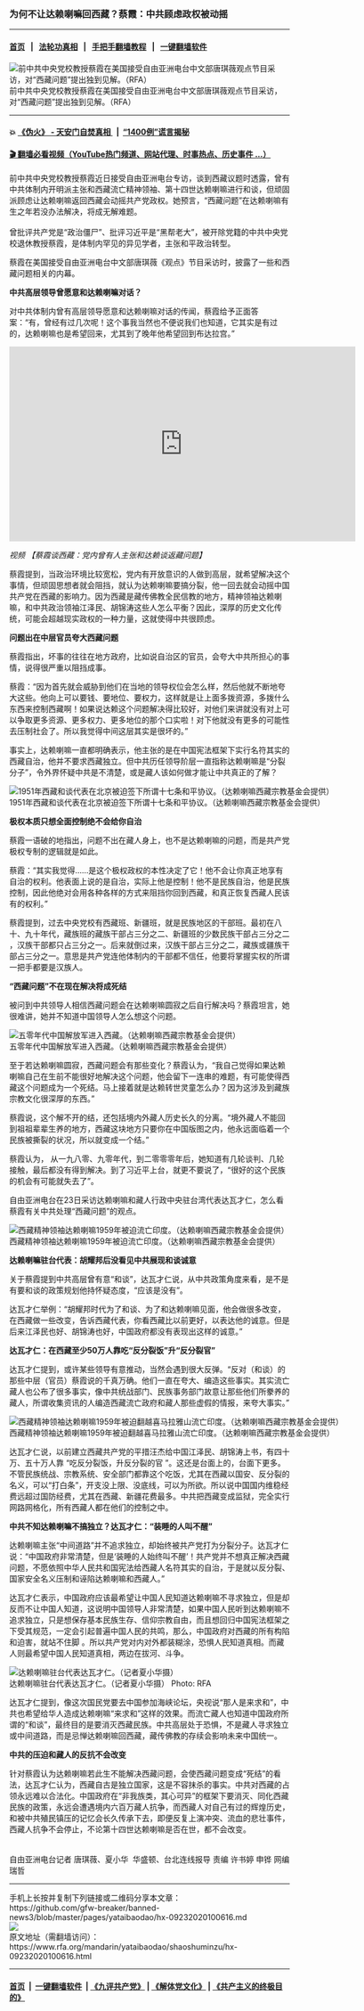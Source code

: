### 为何不让达赖喇嘛回西藏？蔡霞：中共顾虑政权被动摇
------------------------

#### [首页](https://github.com/gfw-breaker/banned-news3/blob/master/README.md) &nbsp;&nbsp;|&nbsp;&nbsp; [法轮功真相](https://github.com/begood0513/basic/blob/master/README.md)  &nbsp;&nbsp;|&nbsp;&nbsp; [手把手翻墙教程](https://github.com/gfw-breaker/guides/wiki)  &nbsp;&nbsp;|&nbsp;&nbsp; [一键翻墙软件](https://github.com/gfw-breaker/nogfw/blob/master/README.md)  



<div id="headerimg">
 <img alt="前中共中央党校教授蔡霞在美国接受自由亚洲电台中文部唐琪薇观点节目采访，对“西藏问题”提出独到见解。（RFA）" src="https://www.rfa.org/mandarin/yataibaodao/shaoshuminzu/hx-09232020100616.html/caixia2.jpeg/@@images/d14ae772-5676-40b4-9444-ddab215004fe.jpeg" title="前中共中央党校教授蔡霞在美国接受自由亚洲电台中文部唐琪薇观点节目采访，对“西藏问题”提出独到见解。（RFA）"/>
 <div id="headerimgcontents">
  <div id="headerimgcaption">
   <span>
    前中共中央党校教授蔡霞在美国接受自由亚洲电台中文部唐琪薇观点节目采访，对“西藏问题”提出独到见解。（RFA）
   </span>
   <!-- zoomattribute -->
  </div>
  <!-- headerimgcaption -->
 </div>
 <!-- headerimagecontents -->
</div>

<hr/>


#### 💥 [《伪火》 - 天安门自焚真相 ](http://158.247.195.190:10000/videos/blog/weihuo.html)&nbsp; |&nbsp; [“1400例”谎言揭秘  ](http://158.247.195.190:10000/videos/blog/jiexi1400.html)

#### [ 🎬  翻墙必看视频（YouTube热门频道、网站代理、时事热点、历史事件 ...）](https://github.com/gfw-breaker/links/blob/master/banned.md)

<div id="storytext">
 <div>
  <div class="slot_header">
  </div>
 </div>
 <p>
 </p>
 <p>
  前中共中央党校教授蔡霞近日接受自由亚洲电台专访，谈到西藏议题时透露，曾有中共体制内开明派主张和西藏流亡精神领袖、第十四世达赖喇嘛进行和谈，但顽固派顾虑让达赖喇嘛返回西藏会动摇共产党政权。她预言，“西藏问题”在达赖喇嘛有生之年若没办法解决，将成无解难题。
  <br/>
  <br/>
  曾批评共产党是“政治僵尸”、批评习近平是“黑帮老大”，被开除党籍的中共中央党校退休教授蔡霞，是体制内罕见的异见学者，主张和平政治转型。
 </p>
 <p>
  蔡霞在美国接受自由亚洲电台中文部唐琪薇《观点》节目采访时，披露了一些和西藏问题相关的内幕。
 </p>
 <p>
 </p>
 <p>
 </p>
 <p>
  <b>
   中共高层领导曾愿意和达赖喇嘛对话？
  </b>
 </p>
 <p>
  对中共体制内曾有高层领导愿意和达赖喇嘛对话的传闻，蔡霞给予正面答案：“有，曾经有过几次呢！这个事我当然也不便说我们也知道，它其实是有过的，达赖喇嘛也是希望回来，尤其到了晚年他希望回到布达拉宫。”
 </p>
 <p>
 </p>
 <p>
  <iframe frameborder="0" height="350" scrolling="no" src="https://www.facebook.com/plugins/video.php?href=https%3A%2F%2Fwww.facebook.com%2FRFAChinese%2Fvideos%2F309767846989222%2F&amp;show_text=0&amp;width=622" width="622">
  </iframe>
 </p>
 <p>
  <i>
   视频
   <span class="hzawbc8m oo9gr5id hnhda86s b2s5l15y o3w64lxj rwim8176 c8b282yb mau55g9w fe6kdd0r ns63r2gh aigsh9s9 nxhoafnm keod5gw0 a8c37x1j rrkovp55 c1et5uql qv66sw1b hpfvmrgz d2edcug0" dir="auto">
    <span class="r8blr3vg l9j0dhe7 stjgntxs ni8dbmo4 a8c37x1j">
     【蔡霞谈西藏：党内曾有人主张和达赖谈返藏问题】
    </span>
   </span>
  </i>
 </p>
 <p>
 </p>
 <p>
  蔡霞提到，当政治环境比较宽松，党内有开放意识的人做到高层，就希望解决这个事情，但顽固思想者就会阻挡，就认为达赖喇嘛要搞分裂，他一回去就会动摇中国共产党在西藏的影响力。因为西藏是藏传佛教全民信教的地方，精神领袖达赖喇嘛，和中共政治领袖江泽民、胡锦涛这些人怎么平衡？因此，深厚的历史文化传统，可能会超越现实政权的一种力量，这就使得中共很顾虑。
  <br/>
  <b>
  </b>
 </p>
 <p>
  <b>
   问题出在中层官员夸大西藏问题
  </b>
 </p>
 <p>
  蔡霞指出，坏事的往往在地方政府，比如说自治区的官员，会夸大中共所担心的事情，说得很严重以阻挡成事。
 </p>
 <p>
  蔡霞：“因为首先就会威胁到他们在当地的领导权位会怎么样，然后他就不断地夸大这些。他向上可以要钱、要地位、要权力，这样就是让上面多拨资源，多拨什么东西来控制西藏啊！如果说达赖这个问题解决得比较好，对他们来讲就没有对上可以争取更多资源、更多权力、更多地位的那个口实啦！对下他就没有更多的可能性去压制社会了。所以我觉得中间这层其实是很坏的。”
 </p>
 <p>
  事实上，达赖喇嘛一直都明确表示，他主张的是在中国宪法框架下实行名符其实的西藏自治，他并不要求西藏独立。但中共历任领导阶层一直指称达赖喇嘛是“分裂分子”，令外界怀疑中共是不清楚，或是藏人该如何做才能让中共真正的了解？
 </p>
 <p>
 </p>
 <p>
  <div class="image-inline captioned" style="width:640px;">
   <div style="width:640px;">
    <img alt="1951年西藏和谈代表在北京被迫签下所谓十七条和平协议。（达赖喇嘛西藏宗教基金会提供）" src="https://www.rfa.org/mandarin/yataibaodao/shaoshuminzu/hx-09232020100616.html/2.jpeg" title="1951年西藏和谈代表在北京被迫签下所谓十七条和平协议。（达赖喇嘛西藏宗教基金会提供）"/>
   </div>
   <div class="image-caption">
    <span style="width:640px;">
     1951年西藏和谈代表在北京被迫签下所谓十七条和平协议。（达赖喇嘛西藏宗教基金会提供）
    </span>
    <span class="copyright">
    </span>
   </div>
  </div>
 </p>
 <p>
  <b>
   极权本质只想全面控制绝不会给你自治
  </b>
 </p>
 <p>
  蔡霞一语破的地指出，问题不出在藏人身上，也不是达赖喇嘛的问题，而是共产党极权专制的逻辑就是如此。
 </p>
 <p>
  蔡霞：“其实我觉得……是这个极权政权的本性决定了它！他不会让你真正地享有自治的权利。他表面上说的是自治，实际上他是控制！他不是民族自治，他是民族控制，因此他绝对会用各种各样的方式来阻挡你回到西藏，和真正恢复西藏人民该有的权利。”
 </p>
 <p>
  蔡霞提到，过去中央党校有西藏班、新疆班，就是民族地区的干部班。最初在八十、九十年代，藏族班的藏族干部占三分之二、新疆班的少数民族干部占三分之二 ，汉族干部都只占三分之一。后来就倒过来，汉族干部占三分之二，藏族或疆族干部占三分之一。意思是共产党连他体制内的干部都不信任，他要将掌握实权的所谓一把手都要是汉族人。
  <br/>
  <b>
  </b>
 </p>
 <p>
  <b>
   “西藏问题”不在现在解决将成死结
  </b>
 </p>
 <p>
  被问到中共领导人相信西藏问题会在达赖喇嘛圆寂之后自行解决吗？蔡霞坦言，她很难讲，她并不知道中国领导人怎么想这个问题。
 </p>
 <p>
 </p>
 <p>
  <div class="image-inline captioned" style="width:640px;">
   <div style="width:640px;">
    <img alt="五零年代中国解放军进入西藏。（达赖喇嘛西藏宗教基金会提供）" src="https://www.rfa.org/mandarin/yataibaodao/shaoshuminzu/hx-09232020100616.html/3.jpeg" title="五零年代中国解放军进入西藏。（达赖喇嘛西藏宗教基金会提供）"/>
   </div>
   <div class="image-caption">
    <span style="width:640px;">
     五零年代中国解放军进入西藏。（达赖喇嘛西藏宗教基金会提供）
    </span>
    <span class="copyright">
    </span>
   </div>
  </div>
 </p>
 <p>
  至于若达赖喇嘛圆寂，西藏问题会有那些变化？蔡霞认为，“我自己觉得如果达赖喇嘛自己在生前不能很好地解决这个问题，他会留下一连串的难题，有可能使得西藏这个问题成为一个死结。马上接着就是达赖转世灵童怎么办？因为这涉及到藏族宗教文化很深厚的东西。”
 </p>
 <p>
  蔡霞说，这个解不开的结，还包括境内外藏人历史长久的分离。“境外藏人不能回到祖祖辈辈生养的地方，西藏这块地方只要你在中国版图之内，他永远面临着一个民族被撕裂的状况，所以就变成一个结。”
 </p>
 <p>
  蔡霞认为， 从一九八零、九零年代，到二零零零年后，她知道有几轮谈判、几轮接触，最后都没有得到解决。到了习近平上台，就更不要说了，“很好的这个民族的机会有可能就失去了”。
 </p>
 <p>
  自由亚洲电台在23日采访达赖喇嘛和藏人行政中央驻台湾代表达瓦才仁，怎么看蔡霞有关中共处理“西藏问题”的观点。
 </p>
 <p>
 </p>
 <p>
  <div class="image-inline captioned" style="width:640px;">
   <div style="width:640px;">
    <img alt="西藏精神领袖达赖喇嘛1959年被迫流亡印度。（达赖喇嘛西藏宗教基金会提供）" src="https://www.rfa.org/mandarin/yataibaodao/shaoshuminzu/hx-09232020100616.html/4.jpeg" title="西藏精神领袖达赖喇嘛1959年被迫流亡印度。（达赖喇嘛西藏宗教基金会提供）"/>
   </div>
   <div class="image-caption">
    <span style="width:640px;">
     西藏精神领袖达赖喇嘛1959年被迫流亡印度。（达赖喇嘛西藏宗教基金会提供）
    </span>
    <span class="copyright">
    </span>
   </div>
  </div>
 </p>
 <p>
  <b>
   达赖喇嘛驻台代表：胡耀邦后没看见中共展现和谈诚意
  </b>
 </p>
 <p>
  关于蔡霞提到中共高层曾有意“和谈”，达瓦才仁说，从中共政策角度来看，是不是有要和谈的政策规划他持怀疑态度，“应该是没有”。
 </p>
 <p>
  达瓦才仁举例：“胡耀邦时代为了和谈、为了和达赖喇嘛见面，他会做很多改变，在西藏做一些改变，告诉西藏代表，你看西藏比以前更好，以表达他的诚意。但是后来江泽民也好、胡锦涛也好，中国政府都没有表现出这样的诚意。”
  <br/>
  <b>
  </b>
 </p>
 <p>
  <b>
   达瓦才仁：在西藏至少50万人靠吃“反分裂饭”升“反分裂官”
  </b>
 </p>
 <p>
  达瓦才仁提到，或许某些领导有意推动，当然会遇到很大反弹。“反对（和谈）的那些中层（官员）蔡霞说的千真万确。他们一直在夸大、编造这些事实。其实流亡藏人也公布了很多事实，像中共统战部门、民族事务部门故意让那些他们所豢养的藏人，所谓收集资讯的人编造西藏流亡政府和藏人那些虚假的情报，来夸大事实。”
 </p>
 <p>
 </p>
 <p>
  <div class="image-inline captioned" style="width:640px;">
   <div style="width:640px;">
    <img alt="西藏精神领袖达赖喇嘛1959年被迫翻越喜马拉雅山流亡印度。（达赖喇嘛西藏宗教基金会提供）" src="https://www.rfa.org/mandarin/yataibaodao/shaoshuminzu/hx-09232020100616.html/5.jpeg" title="西藏精神领袖达赖喇嘛1959年被迫翻越喜马拉雅山流亡印度。（达赖喇嘛西藏宗教基金会提供）"/>
   </div>
   <div class="image-caption">
    <span style="width:640px;">
     西藏精神领袖达赖喇嘛1959年被迫翻越喜马拉雅山流亡印度。（达赖喇嘛西藏宗教基金会提供）
    </span>
    <span class="copyright">
    </span>
   </div>
  </div>
 </p>
 <p>
  达瓦才仁说，以前建立西藏共产党的平措汪杰给中国江泽民、胡锦涛上书，有四十万、五十万人靠 “吃反分裂饭，升反分裂的官 ”。这还是台面上的，台面下更多。不管民族统战、宗教系统、安全部门都靠这个吃饭，尤其在西藏以国安、反分裂的名义，可以“打白条”，开支没上限、没底线，可以为所欲。所以说中国国内维稳经费远超过国防经费，尤其在西藏、新疆花费最多。中共把西藏变成监狱，完全实行网路网格化，所有西藏人都在他们的控制之中。
  <br/>
  <b>
  </b>
 </p>
 <p>
  <b>
   中共不知达赖喇嘛不搞独立？达瓦才仁：“装睡的人叫不醒”
  </b>
 </p>
 <p>
  达赖喇嘛主张“中间道路”并不追求独立，却始终被共产党打为分裂分子。达瓦才仁说：“中国政府非常清楚，但是‘装睡的人始终叫不醒’！共产党并不想真正解决西藏问题，不愿依照中华人民共和国宪法给西藏人名符其实的自治，于是就以反分裂、国家安全名义压制和诬陷达赖喇嘛和西藏人。”
 </p>
 <p>
  达瓦才仁表示，中国政府应该最希望让中国人民知道达赖喇嘛不寻求独立，但是却反而不让中国人知道，这说明中国领导人非常清楚，如果中国人民听到达赖喇嘛不追求独立，只是想保存基本民族生存、信仰宗教自由，而且想回归中国宪法框架之下受其规范，一定会引起普遍中国人民的共鸣，那么，中国政府对西藏的所有构陷和迫害，就站不住脚 。所以共产党对内对外都装糊涂，恐惧人民知道真相。而藏人则最希望中国人民知道真相，两边在拔河、斗争。
 </p>
 <p>
 </p>
 <p>
  <div class="image-inline captioned" style="width:1206px;">
   <div style="width:1206px;">
    <img alt="达赖喇嘛驻台代表达瓦才仁。（记者夏小华摄）" src="https://www.rfa.org/mandarin/yataibaodao/shaoshuminzu/hx-09232020100616.html/6.png" title="达赖喇嘛驻台代表达瓦才仁。（记者夏小华摄）"/>
   </div>
   <div class="image-caption">
    <span style="width:1206px;">
     达赖喇嘛驻台代表达瓦才仁。（记者夏小华摄）
    </span>
    <span class="copyright">
     Photo: RFA
    </span>
   </div>
  </div>
 </p>
 <p>
  达瓦才仁提到，像这次国民党要去中国参加海峡论坛，央视说“那人是来求和”，中共也希望给华人造成达赖喇嘛“来求和”这样的效果。而流亡藏人也知道中国政府所谓的“和谈”，最终目的是要消灭西藏民族。中共高层处于恐惧，不是藏人寻求独立或中间道路，而是忌惮达赖喇嘛回西藏，藏传佛教的存续会影响未来中国统一。
  <br/>
  <b>
  </b>
 </p>
 <p>
  <b>
   中共的压迫和藏人的反抗不会改变
  </b>
 </p>
 <p>
  针对蔡霞认为达赖喇嘛若此生不能解决西藏问题，会使西藏问题变成“死结”的看法，达瓦才仁认为，西藏自古是独立国家，这是不容抹杀的事实。中共对西藏的占领永远难以合法化。中国政府在“非我族类，其心可异”的框架下要消灭、同化西藏民族的政策，永远会遭遇境内六百万藏人抗争，而西藏人对自己有过的辉煌历史，和被中共殖民镇压的记忆会长久传承下去，即便反复上演冲突、流血的悲壮事件，西藏人抗争不会停止，不论第十四世达赖喇嘛是否在世，都不会改变。
  <br/>
  <br/>
  <br/>
  自由亚洲电台记者 唐琪薇、夏小华  华盛顿、台北连线报导 责编 许书婷 申铧 网编 瑞哲
 </p>
</div>

<hr/>
手机上长按并复制下列链接或二维码分享本文章：<br/>
https://github.com/gfw-breaker/banned-news3/blob/master/pages/yataibaodao/hx-09232020100616.md <br/>
<a href='https://github.com/gfw-breaker/banned-news3/blob/master/pages/yataibaodao/hx-09232020100616.md'><img src='https://github.com/gfw-breaker/banned-news3/blob/master/pages/yataibaodao/hx-09232020100616.md.png'/></a> <br/>
原文地址（需翻墙访问）：https://www.rfa.org/mandarin/yataibaodao/shaoshuminzu/hx-09232020100616.html


------------------------
#### [首页](https://github.com/gfw-breaker/banned-news3/blob/master/README.md) &nbsp;|&nbsp; [一键翻墙软件](https://github.com/gfw-breaker/nogfw/blob/master/README.md) &nbsp;| [《九评共产党》](https://github.com/gfw-breaker/9ping.md/blob/master/README.md#九评之一评共产党是什么) | [《解体党文化》](https://github.com/gfw-breaker/jtdwh.md/blob/master/README.md) | [《共产主义的终极目的》](https://github.com/gfw-breaker/gczydzjmd.md/blob/master/README.md)


<img src='http://gfw-breaker.win/banned-news3/pages/yataibaodao/hx-09232020100616.md' width='0px' height='0px'/>